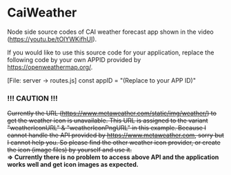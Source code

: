 # CaiWeather
Node side source codes of CAI weather forecast app shown in the video (https://youtu.be/tOlYWKifhUI).

If you would like to use this source code for your application, replace the following code by your own APPID provided by https://openweathermap.org/.

[File: server -> routes.js]
const appID = "(Replace to your APP ID)"


### !!! CAUTION !!!
~~Currently the URL (https://www.metaweather.com/static/img/weather/) to get the weather icon is unavailable. 
This URL is assigned to the variant "weatherIconURL" & "weatherIconPngURL" in this example. 
Because I cannot handle the API provided by https://www.metaweather.com, sorry but I cannot help you. 
So please find the other weather icon provider, or create the icon (image files) by yourself and use it.~~
<br>
**=> Currently there is no problem to access above API and the application works well and get icon images as expected.**